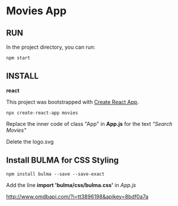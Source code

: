 # Movies App

## RUN

In the project directory, you can run: <br/>

```terminal
npm start
```


## INSTALL

__react__ <br/>

This project was bootstrapped with [Create React App](https://github.com/facebook/create-react-app). <br/>

```terminal
npx create-react-app movies
```

Replace the inner code of class "App" in __App.js__ for the text _"Search Movies"_ <br/>

Delete the logo.svg


## Install BULMA for CSS Styling

```terminal
npm install bulma --save --save-exact
```

Add the line __import 'bulma/css/bulma.css'__ in _App.js_<br/>



http://www.omdbapi.com/?i=tt3896198&apikey=8bdf0a7a
